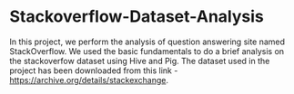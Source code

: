 # Stackoverflow-Dataset-Analysis

In this project, we perform the analysis of question answering site named StackOverflow. We used the basic fundamentals to do a brief analysis on the stackoverfow dataset using Hive and Pig. The dataset used in the project has been downloaded from this link - https://archive.org/details/stackexchange.
